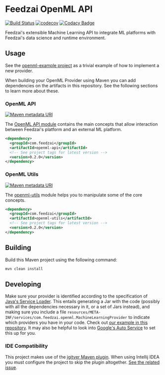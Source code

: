 # Feedzai OpenML API
[![Build Status](https://travis-ci.com/feedzai/feedzai-openml.svg?branch=hf-0.2.X)](https://travis-ci.com/feedzai/feedzai-openml)
[![codecov](https://codecov.io/gh/feedzai/feedzai-openml/branch/hf-0.2.X/graph/badge.svg)](https://codecov.io/gh/feedzai/feedzai-openml)
[![Codacy Badge](https://api.codacy.com/project/badge/Grade/052dc81a4434474da9a4f048c40a52eb?branch=hf-0.2.X)](https://www.codacy.com/app/feedzai/feedzai-openml?utm_source=github.com&amp;utm_medium=referral&amp;utm_content=feedzai/feedzai-openml&amp;utm_campaign=Badge_Grade)

Feedzai's extensible Machine Learning API to integrate ML platforms with Feedzai's data science and runtime environment.

## Usage
See the [openml-example project](https://github.com/feedzai/feedzai-openml/tree/master/openml-example) as a trivial example of how to implement a new provider.

When building your OpenML Provider using Maven you can add dependencies on the artifacts in this repository. See the following sections to learn more about these.

### OpenML API
[![Maven metadata URI](https://img.shields.io/maven-metadata/v/http/central.maven.org/maven2/com/feedzai/openml-api/maven-metadata.xml.svg)](https://mvnrepository.com/artifact/com.feedzai/openml-api)

The [OpenML API module](https://github.com/feedzai/feedzai-openml/tree/master/openml-api) contains the main concepts that allow interaction between Feedzai's platform and an external ML platform.

```xml
<dependency>
  <groupId>com.feedzai</groupId>
  <artifactId>openml-api</artifactId>
  <!-- See project tags for latest version -->
  <version>0.2.0</version>
</dependency>
```

### OpenML Utils
[![Maven metadata URI](https://img.shields.io/maven-metadata/v/http/central.maven.org/maven2/com/feedzai/openml-utils/maven-metadata.xml.svg)](https://mvnrepository.com/artifact/com.feedzai/openml-utils)

The [openml-utils](https://github.com/feedzai/feedzai-openml/tree/master/openml-example) module helps you to manipulate some of the core concepts.

```xml
<dependency>
  <groupId>com.feedzai</groupId>
  <artifactId>openml-utils</artifactId>
  <!-- See project tags for latest version -->
  <version>0.2.0</version>
</dependency>
```

## Building
Build this Maven project using the following command:
```bash
mvn clean install
```


## Developing

Make sure your provider is identified according to the specification of [Java's Service Loader](https://docs.oracle.com/javase/9/docs/api/java/util/ServiceLoader.html). This entails generating a Jar with the code (possibly with all the dependencies necessary in it, or a set of Jars instead), and making sure you include a file `resources/META-INF/services/com.feedzai.openml.MachineLearningProvider` to indicate which providers you have in your code. Check out [our example in this repository](https://github.com/feedzai/feedzai-openml/blob/master/openml-example/src/main/resources/META-INF/services/com.feedzai.mlapi.provider.MachineLearningProvider). It may also be helpful to look into [Google's Auto Service](https://github.com/google/auto/tree/master/service) to set this up for you.



### IDE Compatibility

This project makes use of the [jgitver Maven plugin](https://github.com/jgitver/jgitver). When using Intellij IDEA you
must configure the project to skip the plugin altogether. [See the related issue](https://github.com/jgitver/jgitver-maven-plugin/wiki/Intellij-IDEA-configuration).
